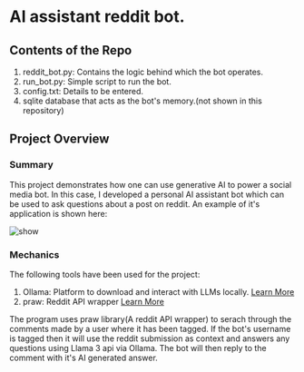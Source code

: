 # AI assistant reddit bot. 

## Contents of the Repo

1) reddit_bot.py: Contains the logic behind which the bot operates.
2) run_bot.py: Simple script to run the bot.
3) config.txt: Details to be entered.
4) sqlite database that acts as the bot's memory.(not shown in this repository)

## Project Overview

### Summary
This project demonstrates how one can use generative AI to power a social media bot. In this case, I developed a personal AI assistant bot which can be used to ask questions about a post on reddit. An example of it's application is shown here:

![show](https://github.com/user-attachments/assets/a4965fbb-3ce1-45e4-8ec2-5618249c60ef)

### Mechanics

The following tools have been used for the project:
1) Ollama: Platform to download and interact with LLMs locally. [Learn More](https://ollama.com/)
2) praw: Reddit API wrapper [Learn More](https://praw.readthedocs.io/en/stable/)

The program uses praw library(A reddit API wrapper) to serach through the comments made by a user where it has been tagged. If the bot's username is tagged then it will use the reddit submission as context and answers any questions using Llama 3 api via Ollama. The bot will then reply to the comment with it's AI generated answer.



